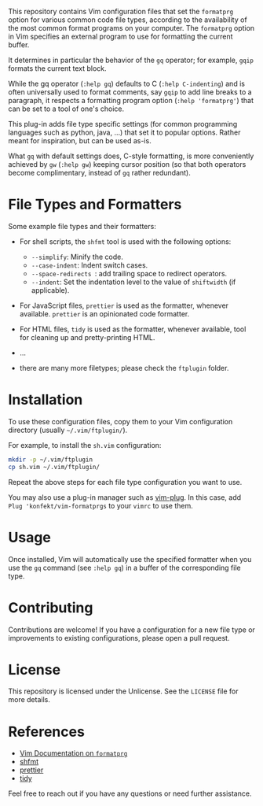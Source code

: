 This repository contains Vim configuration files that set the `formatprg` option for various common code file types, according to the availability of the most common format programs on your computer.
The `formatprg` option in Vim specifies an external program to use for formatting the current buffer.

It determines in particular the behavior of the `gq` operator;
for example, `gqip` formats the current text block.

While the gq operator (`:help gq`) defaults to C (`:help C-indenting`) and is often universally used to format comments, say `gqip` to add line breaks to a paragraph, it respects a formatting program option (`:help 'formatprg'`) that can be set to a tool of one's choice.

This plug-in adds file type specific settings (for common programming languages such as python, java, ...) that set it to popular options.
Rather meant for inspiration, but can be used as-is.

What `gq` with default settings does, C-style formatting, is more conveniently achieved by `gw` (`:help gw`) keeping cursor position (so that both operators become complimentary, instead of `gq` rather redundant).

# File Types and Formatters

Some example file types and their formatters:

- For shell scripts, the `shfmt` tool is used with the following options:

    - `--simplify`: Minify the code.
    - `--case-indent`: Indent switch cases.
    - `--space-redirects `: add trailing space to redirect operators.
    - `--indent`: Set the indentation level to the value of `shiftwidth` (if applicable).

- For JavaScript files, `prettier` is used as the formatter, whenever available.
`prettier` is an opinionated code formatter.
- For HTML files, `tidy` is used as the formatter, whenever available, tool for cleaning up and pretty-printing HTML.
- ...
- there are many more filetypes; please check the `ftplugin` folder.

# Installation

To use these configuration files, copy them to your Vim configuration directory (usually `~/.vim/ftplugin/`).

For example, to install the `sh.vim` configuration:

```sh
mkdir -p ~/.vim/ftplugin
cp sh.vim ~/.vim/ftplugin/
```

Repeat the above steps for each file type configuration you want to use.

You may also use a plug-in manager such as [vim-plug](https://github.com/junegunn/vim-plug). 
In this case, add `Plug 'konfekt/vim-formatprgs` to your `vimrc` to use them.

# Usage

Once installed, Vim will automatically use the specified formatter when you use the `gq` command (see `:help gq`) in a buffer of the corresponding file type.

# Contributing

Contributions are welcome! If you have a configuration for a new file type or improvements to existing configurations, please open a pull request.

# License

This repository is licensed under the Unlicense.
See the `LICENSE` file for more details.

# References

- [Vim Documentation on `formatprg`](https://vimhelp.org/options.txt.html#%27formatprg%27)
- [shfmt](https://github.com/mvdan/sh)
- [prettier](https://prettier.io/)
- [tidy](http://www.html-tidy.org/)

Feel free to reach out if you have any questions or need further assistance.
